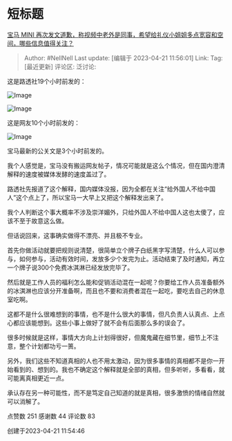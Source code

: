 # 短标题
[宝马 MINI 再次发文道歉，称视频中老外是同事，希望给礼仪小姐姐多点宽容和空间，哪些信息值得关注？](https://www.zhihu.com/question/596884425/answer/2993941275)

> Author: #NellNell
> Last update: [编辑于 2023-04-21 11:56:01]
> Link:
> Tag: [最近更新]
> 评论区:
> 泛讨论:

这是路透社19个小时前发的：

![Image](https://pic1.zhimg.com/50/v2-b50e7d842e251adb78c5f92622438014_720w.jpg?source=1940ef5c)

![Image](https://picx.zhimg.com/50/v2-8da878ae1b76b303f9bc39adbe729a61_720w.jpg?source=1940ef5c)

这是网友10个小时前发的：

![Image](https://pic1.zhimg.com/50/v2-cae30e70ad352c9348e03c8243176d93_720w.jpg?source=1940ef5c)

宝马最新的公关文是3个小时前发的。

我个人感觉是，宝马没有搬运网友帖子，情况可能就是这么个情况，但在国内澄清解释的速度被媒体发酵的速度盖过了。

路透社先报道了这个解释，国内媒体没报，因为全都在关注“给外国人不给中国人”这个点上了，所以宝马一大早上又把这个解释发出来了。

我个人判断这个事大概率不涉及崇洋媚外，只给外国人不给中国人这也太傻了，应该不至于故意这么做。

但话说回来，这事确实做得不漂亮、并且极不专业。

首先你做活动就要把规则说清楚，很简单立个牌子白纸黑字写清楚，什么人可以参与，如何参与，活动有效时间，发放多少个发完为止。活动结束了及时通知，再立一个牌子说300个免费冰淇淋已经发放完毕了。

然后就是工作人员的福利怎么能和促销活动混在一起呢？你要给工作人员准备额外的冰淇淋也应该分开准备啊，而且也不要和消费者混在一起吃，要吃去自己的休息室吃啊。

这都不是什么很难想到的事情，也不是什么很大的事情，但凡负责人认真点、上点心都应该能想到。这些小事上做好了就不会有后面那么多的误会了。

很多时候就是这样，事情大方向上计划得很好，但魔鬼藏在细节里，细节上不注意，整个计划都功亏一篑。

另外，我们这些不知道真相的人也不用太激动，因为很多事情的真相都不是你一开始看到的、想到的。我也不确定这个解释就是全部的真相，但多听听，多看看，就可能离真相更近一点。

承认存在另一种可能性，而不是笃定自己知道的就是真相，很多激愤的情绪自然就可以消解了。

点赞数 251
感谢数 44
评论数 83

创建于2023-04-21 11:54:46